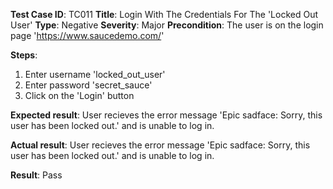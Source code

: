 **Test Case ID**: TC011
**Title**: Login With The Credentials For The 'Locked Out User'
**Type**: Negative
**Severity**: Major
**Precondition**: The user is on the login page 'https://www.saucedemo.com/'

**Steps**:
1. Enter username 'locked_out_user'
2. Enter password 'secret_sauce'
3. Click on the 'Login' button

**Expected result**: User recieves the error message 'Epic sadface: Sorry, this user has been locked out.' and is unable to log in.

**Actual result**: User recieves the error message 'Epic sadface: Sorry, this user has been locked out.' and is unable to log in.

**Result**: Pass